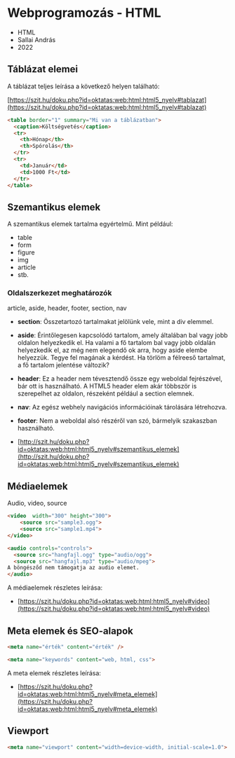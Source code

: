 # Webprogramozás - HTML

* HTML
* Sallai András
* 2022

## Táblázat elemei

A táblázat teljes leírása a következő
helyen található:

[https://szit.hu/doku.php?id=oktatas:web:html:html5_nyelv#tablazat](https://szit.hu/doku.php?id=oktatas:web:html:html5_nyelv#tablazat)

```html
<table border="1" summary="Mi van a táblázatban">
  <caption>Költségvetés</caption>
  <tr>
    <th>Hónap</th>
    <th>Spórolás</th>
  </tr>
  <tr>
    <td>Január</td>
    <td>1000 Ft</td>
  </tr>
</table>
```

## Szemantikus elemek

A szemantikus elemek tartalma egyértelmű.
Mint például:

* table
* form
* figure
* img
* article
* stb.

### Oldalszerkezet meghatározók

article, aside, header, footer, section, nav

* **section**: Összetartozó tartalmakat jelölünk vele, mint a div elemmel.
* **aside**: Érintőlegesen kapcsolódó tartalom, amely általában bal vagy jobb oldalon helyezkedik el. Ha valami a fő tartalom bal vagy jobb oldalán helyezkedik el, az még nem elegendő ok arra, hogy aside elembe helyezzük. Tegye fel magának a kérdést. Ha törlöm a félreeső tartalmat, a fő tartalom jelentése változik?
* **header**: Ez a header nem tévesztendő össze egy weboldal fejrészével, bár ott is használható. A HTML5 header elem akár többször is szerepelhet az oldalon, részeként például a section elemnek.
* **nav**: Az egész webhely navigációs információinak tárolására létrehozva.
* **footer**: Nem a weboldal alsó részéről van szó, bármelyik szakaszban használható.

* [http://szit.hu/doku.php?id=oktatas:web:html:html5_nyelv#szemantikus_elemek](http://szit.hu/doku.php?id=oktatas:web:html:html5_nyelv#szemantikus_elemek)

## Médiaelemek

Audio, video, source

```html
<video  width="300" height="300">
    <source src="sample3.ogg">
    <source src="sample1.mp4">
</video>
```

```html
<audio controls="controls">
  <source src="hangfajl.ogg" type="audio/ogg">
  <source src="hangfajl.mp3" type="audio/mpeg">
A böngésződ nem támogatja az audio elemet. 
</audio>
```

A médiaelemek részletes leírása:

* [https://szit.hu/doku.php?id=oktatas:web:html:html5_nyelv#video](https://szit.hu/doku.php?id=oktatas:web:html:html5_nyelv#video)

## Meta elemek és SEO-alapok

```html
<meta name="érték" content="érték" /> 
```

```html
<meta name="keywords" content="web, html, css">
```

A meta elemek részletes leírása:

* [https://szit.hu/doku.php?id=oktatas:web:html:html5_nyelv#meta_elemek](https://szit.hu/doku.php?id=oktatas:web:html:html5_nyelv#meta_elemek)

## Viewport

```html
<meta name="viewport" content="width=device-width, initial-scale=1.0">
```
